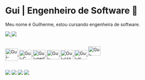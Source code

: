 # Gui | Engenheiro de Software 👋

Meu nome é Guilherme, estou cursando engenheira de software.

<div>
  <a href="https://github.com/guicomh">
  <img heigth="180" src="https://github-readme-stats.vercel.app/api?username=Guicomh&show_icons=true&count_private=true&theme=radical"\>
  <img heigth="180" src="https://github-readme-stats.vercel.app/api/top-langs/?username=Guicomh&layout=compact&theme=radical"\>
</div>

##

<div> 
   <a href="https://github.com/guicomh">
   <img align="center" alt="Gui-Python" height="40" width="40" src="https://cdn.jsdelivr.net/gh/devicons/devicon@latest/icons/python/python-original-wordmark.svg">
   <img align="center" alt="Gui-C" height="30" width="40" src="https://cdn.jsdelivr.net/gh/devicons/devicon@latest/icons/c/c-original.svg">
   <img align="center" alt="Gui-perl" height="30" width="40" src="https://cdn.jsdelivr.net/gh/devicons/devicon@latest/icons/perl/perl-original.svg">
   <img align="center" alt="Gui-html" height="30" width="40" src="https://cdn.jsdelivr.net/gh/devicons/devicon@latest/icons/html5/html5-original.svg">
   <img align="center" alt="Gui-css" height="30" width="40" src="https://cdn.jsdelivr.net/gh/devicons/devicon@latest/icons/css3/css3-original.svg">
   <img align="center" alt="Gui-js" height="30" width="40" src="https://cdn.jsdelivr.net/gh/devicons/devicon@latest/icons/javascript/javascript-original.svg">
   <img aling="center" alt="Gui-Linux" height="30" width="40" src="https://cdn.jsdelivr.net/gh/devicons/devicon@latest/icons/linux/linux-original.svg">
          

          
          
</div>

##

<div> 
  <a href="https://www.youtube.com/channel/UCDdliAjjzwzVsxdCjOAM9qw" target="_blank"><img src="https://img.shields.io/badge/YouTube-FF0000?style=for-the-badge&logo=youtube&logoColor=white" target="_blank"></a>
  <a href="https://www.instagram.com/guizinho.py/" target="_blank"><img src="https://img.shields.io/badge/-Instagram-%23E4405F?style=for-the-badge&logo=instagram&logoColor=white" target="_blank"></a>
  <a href="https://discord.gg/xvTFxTpJkN" target="_blank"><img src="https://img.shields.io/badge/Discord-7289DA?style=for-the-badge&logo=discord&logoColor=white" target="_blank"></a> 
  <a href="https://www.linkedin.com/in/guicomh/" target="_blank"><img src="https://img.shields.io/badge/-LinkedIn-%230077B5?style=for-the-badge&logo=linkedin&logoColor=white" target="_blank"></a> 
</div>

##


